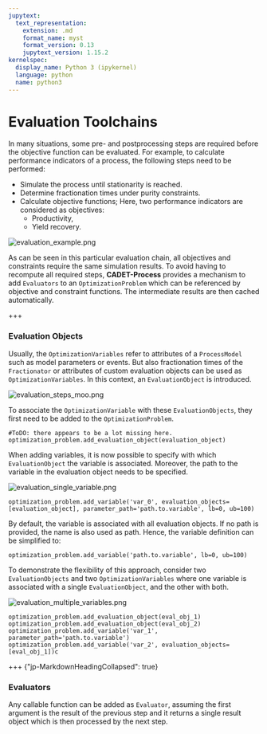 ```yaml
---
jupytext:
  text_representation:
    extension: .md
    format_name: myst
    format_version: 0.13
    jupytext_version: 1.15.2
kernelspec:
  display_name: Python 3 (ipykernel)
  language: python
  name: python3
---
```


# Evaluation Toolchains

In many situations, some pre- and postprocessing steps are required before the objective function can be evaluated.
For example, to calculate performance indicators of a process, the following steps need to be performed:
- Simulate the process until stationarity is reached.
- Determine fractionation times under purity constraints.
- Calculate objective functions; Here, two performance indicators are considered as objectives:
    - Productivity,
    - Yield recovery.

![evaluation_example.png](attachment:dd33a663-2da4-46e4-85ea-ac922a0f773a.png)

As can be seen in this particular evaluation chain, all objectives and constraints require the same simulation results.
To avoid having to recompute all required steps, **CADET-Process** provides a mechanism to add `Evaluators` to an `OptimizationProblem` which can be referenced by objective and constraint functions.
The intermediate results are then cached automatically.

+++

### Evaluation Objects
Usually, the `OptimizationVariables` refer to attributes of a `ProcessModel` such as model parameters or events.
But also fractionation times of the `Fractionator` or attributes of custom evaluation objects can be used as `OptimizationVariables`.
In this context, an `EvaluationObject` is introduced.

![evaluation_steps_moo.png](attachment:66cb9ec1-da54-4e84-bc2a-a16cd76ab66d.png)

To associate the `OptimizationVariable` with these `EvaluationObjects`, they first need to be added to the `OptimizationProblem`.

```{code-cell} ipython3
#ToDO: there appears to be a lot missing here.
optimization_problem.add_evaluation_object(evaluation_object)
```

When adding variables, it is now possible to specify with which `EvaluationObject` the variable is associated.
Moreover, the path to the variable in the evaluation object needs to be specified.

![evaluation_single_variable.png](attachment:94704eef-4c4b-4470-a009-227a17ef16a8.png)

```{code-cell} ipython3
optimization_problem.add_variable('var_0', evaluation_objects=[evaluation_object], parameter_path='path.to.variable', lb=0, ub=100)
```

By default, the variable is associated with all evaluation objects.
If no path is provided, the name is also used as path.
Hence, the variable definition can be simplified to:

```{code-cell} ipython3
optimization_problem.add_variable('path.to.variable', lb=0, ub=100)
```

To demonstrate the flexibility of this approach, consider two `EvaluationObjects` and two `OptimizationVariables` where one variable is associated with a single `EvaluationObject`, and the other with both.

![evaluation_multiple_variables.png](attachment:70631541-b26e-4ff5-b7d5-c0eaabd3f1bf.png)

```{code-cell} ipython3
optimization_problem.add_evaluation_object(eval_obj_1)
optimization_problem.add_evaluation_object(eval_obj_2)
optimization_problem.add_variable('var_1', parameter_path='path.to.variable')
optimization_problem.add_variable('var_2', evaluation_objects=[eval_obj_1])c
```

+++ {"jp-MarkdownHeadingCollapsed": true}

### Evaluators
Any callable function can be added as `Evaluator`, assuming the first argument is the result of the previous step and it returns a single result object which is then processed by the next step.
